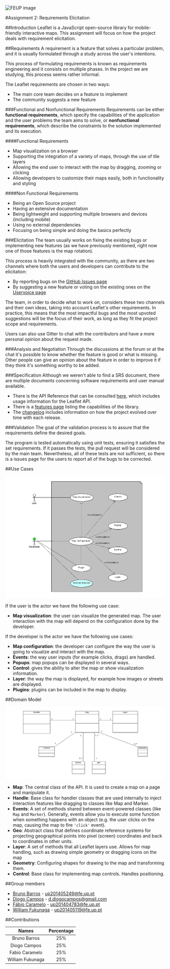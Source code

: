 ![FEUP image](https://sigarra.up.pt/feup/pt/WEB_GESSI_DOCS.download_file?p_name=F-370784536/logo_cores_oficiais.jpg)

#Assignment 2: Requirements Elicitation

##Introduction
Leaflet is a JavaScript open-source library for mobile-friendly interactive maps.
This assignment will focus on how the project deals with requirement elicitation.

##Requirements
A requirement is a feature that solves a particular problem, and it is usually formulated through a study across the user's intentions.

This process of formulating requirements is known as requirements engineering and it consists on multiple phases. In the project we are studying, this process seems rather informal.

The Leaflet requirements are chosen in two ways:
*   The main core team decides on a feature to implement
*   The community suggests a new feature

###Functional and Nonfunctional Requirements
Requirements can be either **functional requirements**, which specify the capabilities of the application and the user problems the team aims to solve, or **nonfunctional requirements**, which describe the constraints to the solution implemented and its execution.


####Functional Requirements
*   Map visualization on a browser
*   Supporting the integration of a variety of maps, through the use of tile layers
*   Allowing the end user to interact with the map by dragging, zooming or clicking
*   Allowing developers to customize their maps easily, both in functionality and styling

####Non Functional Requirements  
*   Being an Open Source project
*   Having an extensive documentation
*   Being lightweight and supporting multiple browsers and devices (including mobile)
*   Using no external dependencies
*   Focusing on being simple and doing the basics perfectly

###Elicitation
The team usually works on fixing the existing bugs or implementing new features (as we have previously mentioned, right now one of those features is the map rotation).

This process is heavily integrated with the community, as there are two channels where both the users and developers can contribute to the elicitation:
*   By reporting bugs on the [GitHub Issues page](https://github.com/Leaflet/Leaflet/issues)
*   By suggesting a new feature or voting on the existing ones on the [Uservoice page](https://leaflet.uservoice.com/forums/150880-ideas-and-suggestions-for-leaflet)

The team, in order to decide what to work on, considers these two channels and their own ideas, taking into account Leaflet's other requirements. In practice, this means that the most impactful bugs and the most upvoted suggestions will be the focus of their work, as long as they fit the project scope and requirements.

Users can also use Gitter to chat with the contributors and have a more personal opinion about the request made.

###Analysis and Negotiation
Through the discussions at the forum or at the chat it's possible to know whether the feature is good or what is missing.
Other people can give an opinion about the feature in order to improve it if they think it's something worthy to be added. 

###Specification
Although we weren't able to find a SRS document, there are multiple documents concerning software requirements and user manual available.

*   There is the API Reference that can be consulted [here](http://leafletjs.com/reference.html), which includes usage information for the Leaflet API.
*   There is a [features page](http://leafletjs.com/#features) listing the capabilities of the library.
*   The [changelog](https://github.com/Leaflet/Leaflet/blob/master/CHANGELOG.md) includes information on how the project evolved over time with each release.

###Validation
The goal of the validation process is to assure that the requirements define the desired goals.

The program is tested automatically using unit tests, ensuring it satisfies the set requirements. If it passes the tests, the pull request will be considered by the main team. Nevertheless, all of these tests are not sufficient, so there is a issues page for the users to report all of the bugs to be corrected.

##Use Cases

![Use case](https://raw.githubusercontent.com/DiogoMCampos/Leaflet/ESOF-Documentation/ESOF-docs/resources/UseCaseDiagram.png)

If the user is the actor we have the following use case:
*   **Map visualization**: the user can visualize the generated map. The user interaction with the map will depend on the configuration done by the developer.

If the developer is the actor we have the following use cases:
*   **Map configuration**: the developer can configure the way the user is going to visualize and interact with the map.
*   **Events**: the way user inputs (for example clicks, drags) are handled.
*   **Popups**: map popups can be displayed in several ways.
*   **Control**: gives the ability to alter the map or show visualization information.
*   **Layer**: the way the map is displayed, for example how images or streets are displayed.
*   **Plugins**: plugins can be included in the map to display.

##Domain Model

![Domain model](https://raw.githubusercontent.com/DiogoMCampos/Leaflet/ESOF-Documentation/ESOF-docs/resources/DomainModel.png)
*   **Map**: The central class of the API. It is used to create a map on a page and manipulate it.
*   **Handle**: Base class for handler classes that are used internally to inject interaction features like dragging to classes like Map and Marker.
*   **Events**: A set of methods shared between event-powered classes (like `Map` and `Marker`). Generally, events allow you to execute some function when something happens with an object (e.g. the user clicks on the map, causing the map to fire `'click'` event).
*   **Geo**: Abstract class that defines coordinate reference systems for projecting geographical points into pixel (screen) coordinates and back to coordinates in other units.
*   **Layer**: A set of methods that all Leaflet layers use. Allows for map handling, such as drawing simple geometry or dragging icons on the map
*   **Geometry**: Configuring shapes for drawing to the map and transforming them.
*   **Control**: Base class for implementing map controls. Handles positioning.

##Group members
*   [Bruno Barros](https://github.com/BrunoBarros21) - up201405249@fe.up.pt
*   [Diogo Campos](https://github.com/DiogoMCampos) - d.diogocampos@gmail.com
*   [Fábio Caramelo](https://github.com/Caramelo18) - up201404783@fe.up.pt
*   [William Fukunaga](https://github.com/williamnf) - up201405119@fe.up.pt

##Contributions

|       **Names**   | **Percentage** |
|:----------------:	|:------------:	|
| Bruno Barros     	|      25%     	|
| Diogo Campos     	|      25%     	|
| Fabio Caramelo   	|      25%     	|
| William Fukunaga 	|      25%     	|

